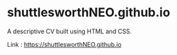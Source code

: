 # shuttlesworthNEO.github.io

A descriptive CV built using HTML and CSS.

Link : https://shuttlesworthNEO.github.io
